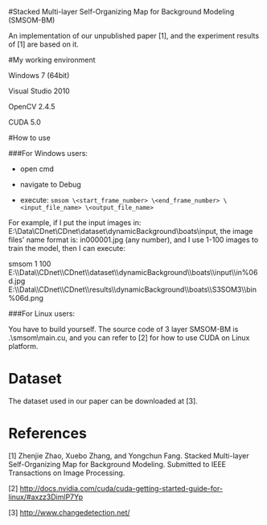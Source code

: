 #Stacked Multi-layer Self-Organizing Map for Background Modeling (SMSOM-BM)

An implementation of our unpublished paper [1], and the experiment results of [1] are based on it.

#My working environment

Windows 7 (64bit)


Visual Studio 2010


OpenCV 2.4.5


CUDA 5.0


#How to use

###For Windows users:


* open cmd


* navigate to Debug


* execute: `smsom \<start_frame_number> \<end_frame_number> \<input_file_name> \<output_file_name>`



For example, if I put the input images in: E:\Data\CDnet\CDnet\dataset\dynamicBackground\boats\input, 
the image files' name format is: in000001.jpg (any number), and I use 1-100 images to train the model, then I can execute:



smsom 1 100 E:\\\Data\\\CDnet\\\CDnet\\\dataset\\\dynamicBackground\\\boats\\\input\\\in%06d.jpg E:\\\Data\\\CDnet\\\CDnet\\\results\\\dynamicBackground\\\boats\\\S3SOM3\\\bin%06d.png


###For Linux users:


You have to build yourself. The source code of 3 layer SMSOM-BM is .\smsom\main.cu, and you can refer to [2] for how to use CUDA on Linux platform.


Dataset
=====
The dataset used in our paper can be downloaded at [3].



References
=====

[1] Zhenjie Zhao, Xuebo Zhang, and Yongchun Fang. Stacked Multi-layer Self-Organizing Map for
Background Modeling. Submitted to IEEE Transactions on Image Processing.

[2] http://docs.nvidia.com/cuda/cuda-getting-started-guide-for-linux/#axzz3DimlP7Yp

[3] http://www.changedetection.net/

